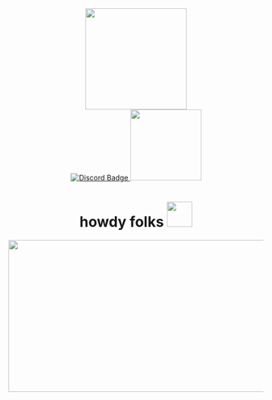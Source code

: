 <div id="header" align="center">
  <img src="https://media.giphy.com/media/ZVik7pBtu9dNS/giphy.gif" width="200"/>
  
 <div id="badges">
  <a href="https://discord.com/users/856298738044895312">
    <img src="https://img.shields.io/badge/Discord-grey?style=for-the-badge&logo=discord&logoColor=white" alt="Discord Badge"/>
    <img src="https://komarev.com/ghpvc/?username=Cerulean2&style=flat-square&color=blue" width="140" alt=""/>
  </a>

  
<h1>
  howdy folks
  <img src="https://media.giphy.com/media/xUA7aZeLE2e0P7Znz2/giphy.gif" width="50px"/>
</h1>

  <div align="center">
  <img src="https://media.giphy.com/media/3oKIPnAiaMCws8nOsE/giphy.gif" width="600" height="300"/>
</div>
